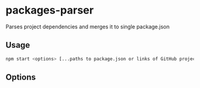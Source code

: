 # packages-parser
Parses project dependencies and merges it to single package.json

## Usage
```bash
npm start <options> [...paths to package.json or links of GitHub project]
```

## Options
### 
